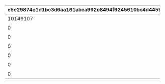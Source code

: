 |e5e29874c1d1bc3d6aa161abca992c8494f9245610bc4d4459a85c10159220b5|c422594ee77fd90dcbb78ee61681bbbb31f9514b9fd4cd862f61ec90d06b252b|0e60930e4ed524897c022b8112bc32efb5bce8b25ef8db6fb9047dc3878fb441|5e606104e9a956e9eb58a1d7acb23bfa9b55d971214e109ebf81e045b120ac03|80d636b65c9eef9ffca7d45551161f5fe28a4caefc4ef144e2497739b6695484|48128b84b14fa9137b646c6b8a5e2dd0eb3a008f27fc7ca61b8a8b2b28b5d196|85a77b9414cb50ea1c8ed3d81435a16ec311d435db26b19ba0fcf3d7859f3bbd|aaaf72d4c9278cbd42723754457a2bebb3b3d9e9fcc9e018ed4178e966dd58ef|
| --- | --- | --- | --- | --- | --- | --- | --- |
|10149107|50|アオイの秘密|5122061|10122|5122061|8|91002|
|0|50|ミヤコの秘密|5122062|10122|5122062|8|91002|
|0|50|イオの秘密|5122063|10122|5122063|8|91002|
|0|50|ミフユの秘密|5122064|10122|5122064|8|91002|
|0|50|マヒルの秘密|5122065|10122|5122065|8|91002|
|0|50|カズマサの秘密|5122066|10122|5122066|8|91002|
|0|50|エリコの秘密|5122067|10122|5122067|8|91002|
